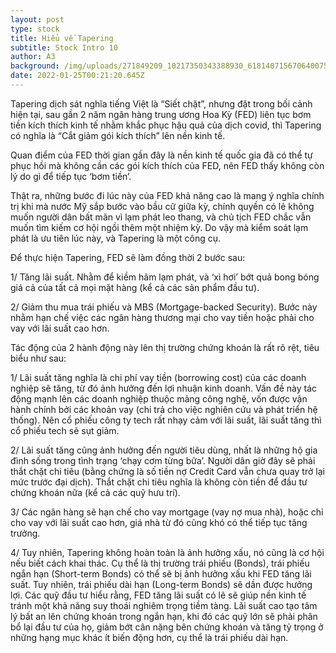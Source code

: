 ```yaml
---
layout: post
type: stock
title: Hiểu về Tapering
subtitle: Stock Intro 10
author: A3
background: /img/uploads/271849209_10217350343388930_6181407156706400757_n.jpeg
date: 2022-01-25T00:21:20.645Z
---
```


Tapering dịch sát nghĩa tiếng Việt là “Siết chặt”, nhưng đặt trong bối cảnh hiện tại, sau gần 2 năm ngân hàng trung ương Hoa Kỳ (FED) liên tục bơm tiền kích thích kinh tế nhằm khắc phục hậu quả của dịch covid, thì Tapering có nghĩa là “Cắt giảm gói kích thích” lên nền kinh tế.

Quan điểm của FED thời gian gần đây là nền kinh tế quốc gia đã có thể tự phục hồi mà không cần các gói kích thích của FED, nên FED thấy không còn lý do gì để tiếp tục ‘bơm tiền’. 

Thật ra, những bước đi lúc này của FED khả năng cao là mang ý nghĩa chính trị khi mà nước Mỹ sắp bước vào bầu cữ giữa kỳ, chính quyền có lẻ không muốn người dân bất mãn vì lạm phát leo thang, và chủ tịch FED chắc vẫn muốn tìm kiếm cơ hội ngồi thêm một nhiệm kỳ. Do vậy mà kiểm soát lạm phát là ưu tiên lúc này, và Tapering là một công cụ.


Để thực hiện Tapering, FED sẽ làm đồng thời 2 bước sau: 

1/ Tăng lãi suất. Nhằm để kiềm hãm lạm phát, và ‘xì hơi’ bớt quả bong bóng giá cả của tất cả mọi mặt hàng (kể cả các sản phẩm đầu tư).

2/ Giảm thu mua trái phiếu và MBS (Mortgage-backed Security). Bước này nhằm hạn chế việc các ngân hàng thương mại cho vay tiền hoặc phải cho vay với lãi suất cao hơn.

Tác động của 2 hành động này lên thị trường chứng khoán là rất rõ rệt, tiêu biểu như sau:

1/ Lãi suất tăng nghĩa là chi phí vay tiền (borrowing cost) của các doanh nghiệp sẽ tăng, từ đó ảnh hưởng đến lợi nhuận kinh doanh. Vấn đề này tác động mạnh lên các doanh nghiệp thuộc mảng công nghệ, vốn được vận hành chính bởi các khoản vay (chi trả cho việc nghiên cứu và phát triển hệ thống). Nên cổ phiếu công ty tech rất nhạy cảm với lãi suất, lãi suất tăng thì cổ phiếu tech sẽ sụt giảm.

2/ Lãi suất tăng cũng ảnh hưởng đến người tiêu dùng, nhất là những hộ gia đình sống trong tình trạng ‘chạy cơm từng bữa’. Người dân giờ đây sẽ phải thắt chặt chi tiêu (bằng chứng là số tiền nợ Credit Card vẫn chưa quay trở lại mức trước đại dịch). Thắt chặt chi tiêu nghĩa là không còn tiền để đầu tư chứng khoán nữa (kể cả các quỹ hưu trí).

3/ Các ngân hàng sẽ hạn chế cho vay mortgage (vay nợ mua nhà), hoặc chỉ cho vay với lãi suất cao hơn, giá nhà từ đó cũng khó có thể tiếp tục tăng trưởng.

4/ Tuy nhiên, Tapering không hoàn toàn là ảnh hưởng xấu, nó cũng là cơ hội nếu biết cách khai thác. Cụ thể là thị trường trái phiếu (Bonds), trái phiếu ngắn hạn (Short-term Bonds) có thể sẽ bị ảnh hưởng xấu khi FED tăng lãi suất. Tuy nhiên, trái phiếu dài hạn (Long-term Bonds) sẽ dần được hưởng lợi. Các quỹ đầu tư hiểu rằng, FED tăng lãi suất có lẽ sẽ giúp nền kinh tế tránh một khả năng suy thoái nghiêm trọng tiềm tàng. Lãi suất cao tạo tâm lý bất an lên chứng khoán trong ngắn hạn, khi đó các quỹ lớn sẽ phải phân bổ lại đầu tư của họ, giảm bớt cân nặng bên chứng khoán và tăng tỷ trọng ở những hạng mục khác ít biến động hơn, cụ thể là trái phiếu dài hạn.